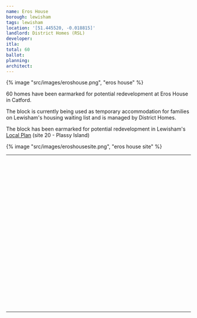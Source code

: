 ```yaml
---
name: Eros House
borough: lewisham
tags: lewisham
location: '[51.445520, -0.018815]'
landlord: District Homes (RSL)
developer: 
itla:
total: 60
ballot: 
planning: 
architect: 
---
```

{% image "src/images/eroshouse.png", "eros house" %}

60 homes have been earmarked for potential redevelopment at Eros House in Catford.

The block is currently being used as temporary accommodation for families on Lewisham's housing waiting list and is managed by District Homes.

The block has been earmarked for potential redevelopment in Lewisham's [Local Plan](https://s3-eu-west-2.amazonaws.com/commonplace-customer-assets/lewishamlocalplan/Central%20Jan%202021%20LEWISHAM%20LOCAL%20PLAN_accessible.pdf) (site 20 - Plassy Island)

{% image "src/images/eroshousesite.png", "eros house site" %}

---

<!------------THE CODE BELOW RENDERS THE MAP - DO NOT EDIT! ---------------------------->

<div id="map" style="width: 100%; height: 400px;"></div>

<script>
  var map = L.map('map').setView({{ location }}, 13);
  L.tileLayer('https://tile.openstreetmap.org/{z}/{x}/{y}.png', {
  maxZoom: 19,
attribution: '&copy; <a href="http://www.openstreetmap.org/copyright">OpenStreetMap</a>'
}).addTo(map);
var circle = L.circle({{ location }}, {
    color: 'red',
    fillColor: '#f03',
    fillOpacity: 0.5,
    radius: 500
}).addTo(map);
</script>

---